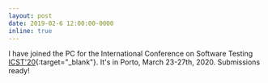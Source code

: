 ```yaml
---
layout: post
date: 2019-02-6 12:00:00-0000
inline: true
---
```


I have joined the PC for the International Conference on Software Testing [ICST'20](http://www.icst2020.info/){:target="\_blank"}. It's in Porto, March 23-27th, 2020. Submissions ready!
